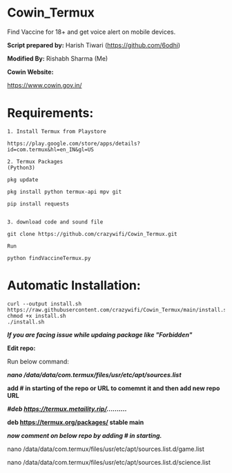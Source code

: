 # Cowin_Termux
Find Vaccine for 18+ and get voice alert on mobile devices.

**Script prepared by:** Harish Tiwari (https://github.com/6odhi)

**Modified By:** Rishabh Sharma (Me)

**Cowin Website:**

https://www.cowin.gov.in/

# Requirements:
```
1. Install Termux from Playstore

https://play.google.com/store/apps/details?id=com.termux&hl=en_IN&gl=US

2. Termux Packages
(Python3)

pkg update

pkg install python termux-api mpv git

pip install requests


3. download code and sound file

git clone https://github.com/crazywifi/Cowin_Termux.git

Run

python findVaccineTermux.py
```

# Automatic Installation:
```
curl --output install.sh https://raw.githubusercontent.com/crazywifi/Cowin_Termux/main/install.sh
chmod +x install.sh
./install.sh
```




***If you are facing issue while updaing package like "Forbidden"***

**Edit repo:**

Run below command:

***nano /data/data/com.termux/files/usr/etc/apt/sources.list***

**add # in starting of the repo or URL to comemnt it and then add new repo URL**

***#deb https://termux.metaility.rip/..........***

**deb https://termux.org/packages/ stable main**

***now comment on below repo by adding # in starting.***

nano /data/data/com.termux/files/usr/etc/apt/sources.list.d/game.list

nano /data/data/com.termux/files/usr/etc/apt/sources.list.d/science.list





